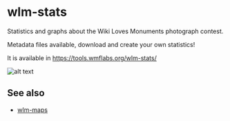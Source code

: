 wlm-stats
=========

Statistics and graphs about the Wiki Loves Monuments photograph contest.

Metadata files available, download and create your own statistics!

It is available in https://tools.wmflabs.org/wlm-stats/

![alt text](https://raw.githubusercontent.com/emijrp/wlm-stats/master/wlm-stats.png)

See also
----

  * [wlm-maps](https://github.com/emijrp/wlm-maps)
